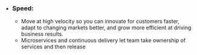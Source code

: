 
* ### Speed:
	* Move at high velocity so you can innovate for customers faster, adapt to changing markets better, and grow more efficient at driving business results.
	* Microservices and continuous delivery let team take ownership of services and then release 
